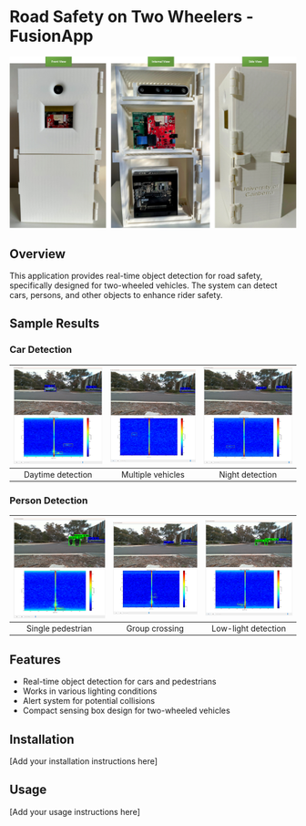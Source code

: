 # Road Safety on Two Wheelers - FusionApp

![Sensing Box Overview](sensing_box.png)

## Overview
This application provides real-time object detection for road safety, specifically designed for two-wheeled vehicles. The system can detect cars, persons, and other objects to enhance rider safety.

## Sample Results

### Car Detection
| ![Car Detection 1](images/cars_1.png) | ![Car Detection 2](images/cars_2.png) | ![Car Detection 3](images/cars_3.png) |
|:---:|:---:|:---:|
| Daytime detection | Multiple vehicles | Night detection |

### Person Detection
| ![Person Detection 1](images/persons_1.png) | ![Person Detection 2](images/persons_2.png) | ![Person Detection 3](images/persons_3.png) |
|:---:|:---:|:---:|
| Single pedestrian | Group crossing | Low-light detection |

## Features
- Real-time object detection for cars and pedestrians
- Works in various lighting conditions
- Alert system for potential collisions
- Compact sensing box design for two-wheeled vehicles

## Installation
[Add your installation instructions here]

## Usage
[Add your usage instructions here]
